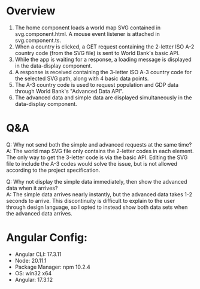 # Overview
1. The home component loads a world map SVG contained in svg.component.html. A mouse event listener is attached in svg.component.ts.
2. When a country is clicked, a GET request containing the 2-letter ISO A-2 country code (from the SVG file) is sent to World Bank's basic API.
3. While the app is waiting for a response, a loading message is displayed in the data-display component.
4. A response is received containing the 3-letter ISO A-3 country code for the selected SVG path, along with 4 basic data points.
5. The A-3 country code is used to request population and GDP data through World Bank's "Advanced Data API".
6. The advanced data and simple data are displayed simultaneously in the data-display component.

# Q&A
Q: Why not send both the simple and advanced requests at the same time?  
A: The world map SVG file only contains the 2-letter codes in each <path> element. The only way to get the 3-letter code is via the basic API. Editing the SVG file to include the A-3 codes would solve the issue, but is not allowed according to the project specification.

Q: Why not display the simple data immediately, then show the advanced data when it arrives?  
A: The simple data arrives nearly instantly, but the advanced data takes 1-2 seconds to arrive. This discontinuity is difficult to explain to the user through design language, so I opted to instead show both data sets when the advanced data arrives.


# Angular Config:
- Angular CLI: 17.3.11
- Node: 20.11.1
- Package Manager: npm 10.2.4
- OS: win32 x64
- Angular: 17.3.12
